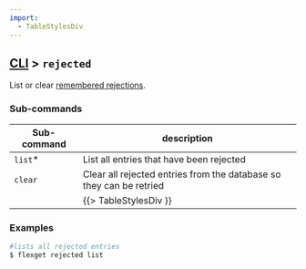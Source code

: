 ```yaml
---
import:
  - TableStylesDiv
---
```


## [CLI](/CLI) > `rejected`
List or clear [remembered rejections](/Plugins/remember_rejected).

### Sub-commands
| Sub-command | description |
| --- | --- |
| `list`* | List all entries that have been rejected |
| `clear` | Clear all rejected entries from the database so they can be retried |
||{{> TableStylesDiv }}|

### Examples
```bash
#lists all rejected entries
$ flexget rejected list
```